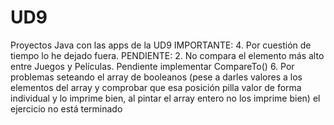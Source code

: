 # UD9
 Proyectos Java con las apps de la UD9
 IMPORTANTE:
 4. Por cuestión de tiempo lo he dejado fuera.
 PENDIENTE:
 2. No compara el elemento más alto entre Juegos y Películas. Pendiente implementar CompareTo()
 6. Por problemas seteando el array de booleanos (pese a darles valores a los elementos del array y comprobar que esa posición pilla valor de forma individual y lo imprime bien, al pintar el array entero no los imprime bien) el ejercicio no está terminado
